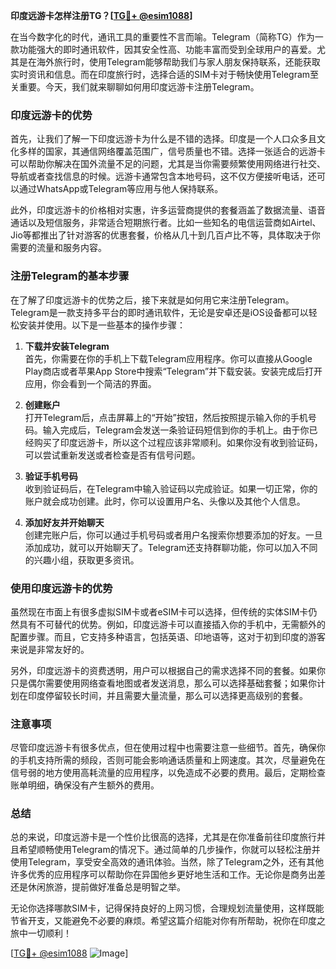 **印度远游卡怎样注册TG？[[TG💪+ @esim1088](https://t.me/s/esim1088)]**

在当今数字化的时代，通讯工具的重要性不言而喻。Telegram（简称TG）作为一款功能强大的即时通讯软件，因其安全性高、功能丰富而受到全球用户的喜爱。尤其是在海外旅行时，使用Telegram能够帮助我们与家人朋友保持联系，还能获取实时资讯和信息。而在印度旅行时，选择合适的SIM卡对于畅快使用Telegram至关重要。今天，我们就来聊聊如何用印度远游卡注册Telegram。

### 印度远游卡的优势

首先，让我们了解一下印度远游卡为什么是不错的选择。印度是一个人口众多且文化多样的国家，其通信网络覆盖范围广，信号质量也不错。选择一张适合的远游卡可以帮助你解决在国外流量不足的问题，尤其是当你需要频繁使用网络进行社交、导航或者查找信息的时候。远游卡通常包含本地号码，这不仅方便接听电话，还可以通过WhatsApp或Telegram等应用与他人保持联系。

此外，印度远游卡的价格相对实惠，许多运营商提供的套餐涵盖了数据流量、语音通话以及短信服务，非常适合短期旅行者。比如一些知名的电信运营商如Airtel、Jio等都推出了针对游客的优惠套餐，价格从几十到几百卢比不等，具体取决于你需要的流量和服务内容。

### 注册Telegram的基本步骤

在了解了印度远游卡的优势之后，接下来就是如何用它来注册Telegram。Telegram是一款支持多平台的即时通讯软件，无论是安卓还是iOS设备都可以轻松安装并使用。以下是一些基本的操作步骤：

1. **下载并安装Telegram**  
   首先，你需要在你的手机上下载Telegram应用程序。你可以直接从Google Play商店或者苹果App Store中搜索“Telegram”并下载安装。安装完成后打开应用，你会看到一个简洁的界面。

2. **创建账户**  
   打开Telegram后，点击屏幕上的“开始”按钮，然后按照提示输入你的手机号码。输入完成后，Telegram会发送一条验证码短信到你的手机上。由于你已经购买了印度远游卡，所以这个过程应该非常顺利。如果你没有收到验证码，可以尝试重新发送或者检查是否有信号问题。

3. **验证手机号码**  
   收到验证码后，在Telegram中输入验证码以完成验证。如果一切正常，你的账户就会成功创建。此时，你可以设置用户名、头像以及其他个人信息。

4. **添加好友并开始聊天**  
   创建完账户后，你可以通过手机号码或者用户名搜索你想要添加的好友。一旦添加成功，就可以开始聊天了。Telegram还支持群聊功能，你可以加入不同的兴趣小组，获取更多资讯。

### 使用印度远游卡的优势

虽然现在市面上有很多虚拟SIM卡或者eSIM卡可以选择，但传统的实体SIM卡仍然具有不可替代的优势。例如，印度远游卡可以直接插入你的手机中，无需额外的配置步骤。而且，它支持多种语言，包括英语、印地语等，这对于初到印度的游客来说是非常友好的。

另外，印度远游卡的资费透明，用户可以根据自己的需求选择不同的套餐。如果你只是偶尔需要使用网络查看地图或者发送消息，那么可以选择基础套餐；如果你计划在印度停留较长时间，并且需要大量流量，那么可以选择更高级别的套餐。

### 注意事项

尽管印度远游卡有很多优点，但在使用过程中也需要注意一些细节。首先，确保你的手机支持所需的频段，否则可能会影响通话质量和上网速度。其次，尽量避免在信号弱的地方使用高耗流量的应用程序，以免造成不必要的费用。最后，定期检查账单明细，确保没有产生额外的费用。

### 总结

总的来说，印度远游卡是一个性价比很高的选择，尤其是在你准备前往印度旅行并且希望顺畅使用Telegram的情况下。通过简单的几步操作，你就可以轻松注册并使用Telegram，享受安全高效的通讯体验。当然，除了Telegram之外，还有其他许多优秀的应用程序可以帮助你在异国他乡更好地生活和工作。无论你是商务出差还是休闲旅游，提前做好准备总是明智之举。

无论你选择哪款SIM卡，记得保持良好的上网习惯，合理规划流量使用，这样既能节省开支，又能避免不必要的麻烦。希望这篇介绍能对你有所帮助，祝你在印度之旅中一切顺利！

[[TG💪+ @esim1088](https://t.me/s/esim1088) ![Image](https://i.postimg.cc/4NQfJmqS/Snipaste-2025-05-13-00-14-12.png)]